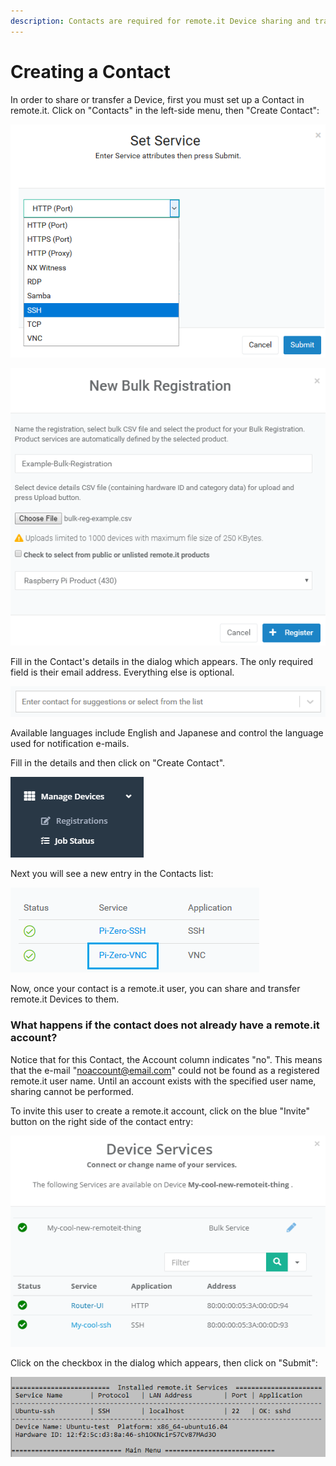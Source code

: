 ```yaml
---
description: Contacts are required for remote.it Device sharing and transfer.
---
```


# Creating a Contact

In order to share or transfer a Device, first you must set up a Contact in remote.it. Click on "Contacts" in the left-side menu, then "Create Contact":

![](../../.gitbook/assets/image%20%28385%29.png)

![](../../.gitbook/assets/image%20%28450%29.png)

Fill in the Contact's details in the dialog which appears.  The only required field is their email address. Everything else is optional.

![](../../.gitbook/assets/image%20%28126%29.png)

Available languages include English and Japanese and control the language used for notification e-mails.

Fill in the details and then click on "Create Contact".  

![](../../.gitbook/assets/image%20%28245%29.png)

Next you will see a new entry in the Contacts list:

![](../../.gitbook/assets/image%20%28109%29.png)

Now, once your contact is a remote.it user, you can share and transfer remote.it Devices to them.

### What happens if the contact does not already have a remote.it account?

Notice that for this Contact, the Account column indicates "no".  This means that the e-mail "noaccount@email.com" could not be found as a registered remote.it user name.  Until an account exists with the specified user name, sharing cannot be performed.

To invite this user to create a remote.it account, click on the blue "Invite" button on the right side of the contact entry:

![](../../.gitbook/assets/image%20%2890%29.png)

Click on the checkbox in the dialog which appears, then click on "Submit":

![](../../.gitbook/assets/image%20%2823%29.png)

